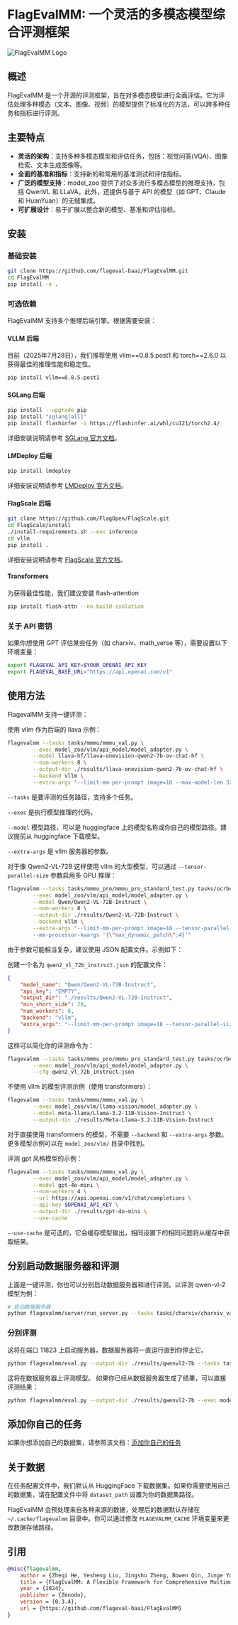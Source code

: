 # FlagEvalMM: 一个灵活的多模态模型综合评测框架

![FlagEvalMM Logo](assets/logo.png)

## 概述

FlagEvalMM 是一个开源的评测框架，旨在对多模态模型进行全面评估。它为评估处理多种模态（文本、图像、视频）的模型提供了标准化的方法，可以跨多种任务和指标进行评测。

## 主要特点

- **灵活的架构**：支持多种多模态模型和评估任务，包括：视觉问答(VQA)、图像检索、文本生成图像等。
- **全面的基准和指标**：支持新的和常用的基准测试和评估指标。
- **广泛的模型支持**：model_zoo 提供了对众多流行多模态模型的推理支持，包括 QwenVL 和 LLaVA。此外，还提供与基于 API 的模型（如 GPT、Claude 和 HuanYuan）的无缝集成。
- **可扩展设计**：易于扩展以整合新的模型、基准和评估指标。

## 安装

### 基础安装

```bash
git clone https://github.com/flageval-baai/FlagEvalMM.git
cd FlagEvalMM
pip install -e .
```

### 可选依赖

FlagEvalMM 支持多个推理后端引擎。根据需要安装：

#### VLLM 后端

目前（2025年7月28日），我们推荐使用 vllm==0.8.5.post1 和 torch==2.6.0 以获得最佳的推理性能和稳定性。

```bash
pip install vllm==0.8.5.post1
```

#### SGLang 后端

```bash
pip install --upgrade pip
pip install "sglang[all]"
pip install flashinfer -i https://flashinfer.ai/whl/cu121/torch2.4/
```

详细安装说明请参考 [SGLang 官方文档](https://sgl-project.github.io/start/install.html)。

#### LMDeploy 后端

```bash
pip install lmdeploy
```

详细安装说明请参考 [LMDeploy 官方文档](https://lmdeploy.readthedocs.io/en/latest/)。


#### FlagScale 后端

```bash
git clone https://github.com/FlagOpen/FlagScale.git
cd FlagScale/install
./install-requirements.sh --env inference
cd vllm
pip install .
```

详细安装说明请参考 [FlagScale 官方文档](https://github.com/FlagOpen/FlagScale)。


#### Transformers

为获得最佳性能，我们建议安装 flash-attention

```bash
pip install flash-attn --no-build-isolation
```

### 关于 API 密钥

如果你想使用 GPT 评估某些任务（如 charxiv、math_verse 等），需要设置以下环境变量：

```bash
export FLAGEVAL_API_KEY=$YOUR_OPENAI_API_KEY
export FLAGEVAL_BASE_URL="https://api.openai.com/v1"
```

## 使用方法

FlagevalMM 支持一键评测：

使用 vllm 作为后端的 llava 示例：

```bash
flagevalmm --tasks tasks/mmmu/mmmu_val.py \
        --exec model_zoo/vlm/api_model/model_adapter.py \
        --model llava-hf/llava-onevision-qwen2-7b-ov-chat-hf \
        --num-workers 8 \
        --output-dir ./results/llava-onevision-qwen2-7b-ov-chat-hf \
        --backend vllm \
        --extra-args "--limit-mm-per-prompt image=10 --max-model-len 32768"
```

`--tasks` 是要评测的任务路径，支持多个任务。

`--exec` 是执行模型推理的代码。

`--model` 模型路径，可以是 huggingface 上的模型名称或你自己的模型路径。建议提前从 huggingface 下载模型。

`--extra-args` 是 vllm 服务器的参数。

对于像 Qwen2-VL-72B 这样使用 vllm 的大型模型，可以通过 `--tensor-parallel-size` 参数启用多 GPU 推理：

```bash
flagevalmm --tasks tasks/mmmu_pro/mmmu_pro_standard_test.py tasks/ocrbench/ocrbench_test.py \
        --exec model_zoo/vlm/api_model/model_adapter.py \
        --model Qwen/Qwen2-VL-72B-Instruct \
        --num-workers 8 \
        --output-dir ./results/Qwen2-VL-72B-Instruct \
        --backend vllm \
        --extra-args "--limit-mm-per-prompt image=18 --tensor-parallel-size 4 --max-model-len 32768 --trust-remote-code \
        --mm-processor-kwargs '{\"max_dynamic_patch\":4}'"
```

由于参数可能相当复杂，建议使用 JSON 配置文件。示例如下：

创建一个名为 `qwen2_vl_72b_instruct.json` 的配置文件：

```json
{
    "model_name": "Qwen/Qwen2-VL-72B-Instruct",
    "api_key": "EMPTY",
    "output_dir": "./results/Qwen2-VL-72B-Instruct",
    "min_short_side": 28,
    "num_workers": 8,
    "backend": "vllm",
    "extra_args": "--limit-mm-per-prompt image=18 --tensor-parallel-size 4 --max-model-len 32768 --trust-remote-code --mm-processor-kwargs '{\"max_dynamic_patch\":4}'"
}
```

这样可以简化你的评测命令为：

```bash
flagevalmm --tasks tasks/mmmu_pro/mmmu_pro_standard_test.py tasks/ocrbench/ocrbench_test.py \
        --exec model_zoo/vlm/api_model/model_adapter.py \
        --cfg qwen2_vl_72b_instruct.json
```

不使用 vllm 的模型评测示例（使用 transformers）：

```bash
flagevalmm --tasks tasks/mmmu/mmmu_val.py \
        --exec model_zoo/vlm/llama-vision/model_adapter.py \
        --model meta-llama/Llama-3.2-11B-Vision-Instruct \
        --output-dir ./results/Meta-Llama-3.2-11B-Vision-Instruct
```

对于直接使用 transformers 的模型，不需要 `--backend` 和 `--extra-args` 参数。更多模型示例可以在 `model_zoo/vlm/` 目录中找到。

评测 gpt 风格模型的示例：

```bash
flagevalmm --tasks tasks/mmmu/mmmu_val.py \
        --exec model_zoo/vlm/api_model/model_adapter.py \
        --model gpt-4o-mini \
        --num-workers 4 \
        --url https://api.openai.com/v1/chat/completions \
        --api-key $OPENAI_API_KEY \
        --output-dir ./results/gpt-4o-mini \
        --use-cache
```

`--use-cache` 是可选的，它会缓存模型输出，相同设置下的相同问题将从缓存中获取结果。

## 分别启动数据服务器和评测

上面是一键评测，你也可以分别启动数据服务器和进行评测。以评测 qwen-vl-2 模型为例：

```bash
# 启动数据服务器
python flagevalmm/server/run_server.py --tasks tasks/charxiv/charxiv_val.py --output-dir ./results/qwenvl2-7b --port 11823 
```

### 分别评测

这将在端口 11823 上启动服务器，数据服务器将一直运行直到你停止它。

```bash
python flagevalmm/eval.py --output-dir ./results/qwenvl2-7b --tasks tasks/charxiv/charxiv_val.py --model your_model_path/Qwen2-VL-7B-Instruct/ --exec model_zoo/vlm/qwen_vl/model_adapter.py --server-port 11823
```

这将在数据服务器上评测模型。
如果你已经从数据服务器生成了结果，可以直接评测结果：

```bash
python flagevalmm/eval.py --output-dir ./results/qwenvl2-7b --exec model_zoo/vlm/qwen_vl/model_adapter.py --tasks tasks/charxiv/charxiv_val.py --without-infer
```

## 添加你自己的任务

如果你想添加自己的数据集，请参照该文档：[添加你自己的任务](./tasks/README.md)

## 关于数据

在任务配置文件中，我们默认从 HuggingFace 下载数据集。如果你需要使用自己的数据集，请在配置文件中将 `dataset_path` 设置为你的数据集路径。

FlagEvalMM 会预处理来自各种来源的数据，处理后的数据默认存储在 `~/.cache/flagevalmm` 目录中。你可以通过修改 `FLAGEVALMM_CACHE` 环境变量来更改数据存储路径。

## 引用

```bibtex
@misc{flagevalmm,
    author = {Zheqi He, Yesheng Liu, Jingshu Zheng, Bowen Qin, Jinge Yao, Richen Xuan and Xi Yang},
    title = {FlagEvalMM: A Flexible Framework for Comprehensive Multimodal Model Evaluation},
    year = {2024},
    publisher = {Zenodo},
    version = {0.3.4},
    url = {https://github.com/flageval-baai/FlagEvalMM}
}
```